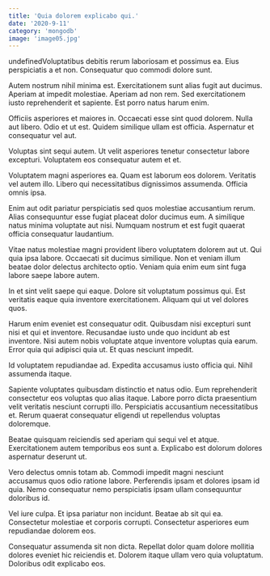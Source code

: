 ```yaml
---
title: 'Quia dolorem explicabo qui.'
date: '2020-9-11'
category: 'mongodb'
image: 'image05.jpg'
---
```


undefinedVoluptatibus debitis rerum laboriosam et possimus ea. Eius perspiciatis a et non. Consequatur quo commodi dolore sunt.
 Autem nostrum nihil minima est. Exercitationem sunt alias fugit aut ducimus. Aperiam at impedit molestiae. Aperiam ad non rem. Sed exercitationem iusto reprehenderit et sapiente. Est porro natus harum enim.
 Officiis asperiores et maiores in. Occaecati esse sint quod dolorem. Nulla aut libero. Odio et ut est. Quidem similique ullam est officia. Aspernatur et consequatur vel aut.

Voluptas sint sequi autem. Ut velit asperiores tenetur consectetur labore excepturi. Voluptatem eos consequatur autem et et.
 Voluptatem magni asperiores ea. Quam est laborum eos dolorem. Veritatis vel autem illo. Libero qui necessitatibus dignissimos assumenda. Officia omnis ipsa.
 Enim aut odit pariatur perspiciatis sed quos molestiae accusantium rerum. Alias consequuntur esse fugiat placeat dolor ducimus eum. A similique natus minima voluptate aut nisi. Numquam nostrum et est fugit quaerat officia consequatur laudantium.

Vitae natus molestiae magni provident libero voluptatem dolorem aut ut. Qui quia ipsa labore. Occaecati sit ducimus similique. Non et veniam illum beatae dolor delectus architecto optio. Veniam quia enim eum sint fuga labore saepe labore autem.
 In et sint velit saepe qui eaque. Dolore sit voluptatum possimus qui. Est veritatis eaque quia inventore exercitationem. Aliquam qui ut vel dolores quos.
 Harum enim eveniet est consequatur odit. Quibusdam nisi excepturi sunt nisi et qui et inventore. Recusandae iusto unde quo incidunt ab est inventore. Nisi autem nobis voluptate atque inventore voluptas quia earum. Error quia qui adipisci quia ut. Et quas nesciunt impedit.

Id voluptatem repudiandae ad. Expedita accusamus iusto officia qui. Nihil assumenda itaque.
 Sapiente voluptates quibusdam distinctio et natus odio. Eum reprehenderit consectetur eos voluptas quo alias itaque. Labore porro dicta praesentium velit veritatis nesciunt corrupti illo. Perspiciatis accusantium necessitatibus et. Rerum quaerat consequatur eligendi ut repellendus voluptas doloremque.
 Beatae quisquam reiciendis sed aperiam qui sequi vel et atque. Exercitationem autem temporibus eos sunt a. Explicabo est dolorum dolores aspernatur deserunt ut.

Vero delectus omnis totam ab. Commodi impedit magni nesciunt accusamus quos odio ratione labore. Perferendis ipsam et dolores ipsam id quia. Nemo consequatur nemo perspiciatis ipsam ullam consequuntur doloribus id.
 Vel iure culpa. Et ipsa pariatur non incidunt. Beatae ab sit qui ea. Consectetur molestiae et corporis corrupti. Consectetur asperiores eum repudiandae dolorem eos.
 Consequatur assumenda sit non dicta. Repellat dolor quam dolore mollitia dolores eveniet hic reiciendis et. Dolorem itaque ullam vero quia voluptatum. Doloribus odit explicabo eos.


